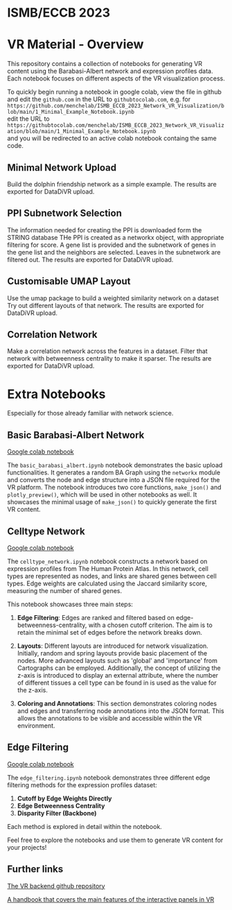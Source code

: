 # ISMB/ECCB 2023


# VR Material - Overview

This repository contains a collection of notebooks for generating VR content using the Barabasi-Albert network and expression profiles data. Each notebook focuses on different aspects of the VR visualization process.

To quickly begin running a notebook in google colab, view the file in github and edit the `github.com` in the URL to `githubtocolab.com`, e.g. for  `https://github.com/menchelab/ISMB_ECCB_2023_Network_VR_Visualization/blob/main/1_Minimal_Example_Notebook.ipynb`  
edit the URL to  
`https://githubtocolab.com/menchelab/ISMB_ECCB_2023_Network_VR_Visualization/blob/main/1_Minimal_Example_Notebook.ipynb`  
and you will be redirected to an active colab notebook containg the same code.

## Minimal Network Upload 
Build the dolphin friendship network as a simple example.
The results are exported for DataDiVR upload.

## PPI Subnetwork Selection 
The information needed for creating the PPI is downloaded form the STRING database
THe PPI is created as a networkx object, with appropriate filtering for score.
A gene list is provided and the subnetwork of genes in the gene  list and the neighbors are selected.
Leaves in the subnetwork are filtered out.
The results are exported for DataDiVR upload.

## Customisable UMAP Layout
Use the umap package to build a weighted similarity network on a dataset
Try out different layouts of that network.
The results are exported for DataDiVR upload.

## Correlation Network
Make a correlation network across the features in a dataset.
Filter that network with betweenness centrality to make it sparser.
The results are exported for DataDiVR upload.

# Extra Notebooks

Especially for those already familiar with network science.

## Basic Barabasi-Albert Network

[Google colab notebook](https://drive.google.com/file/d/1D0ZJWeCBZnKMDbemrFh4j1_xMa0vzjxf/view?usp=sharing)

The `basic_barabasi_albert.ipynb` notebook demonstrates the basic upload functionalities. It generates a random BA Graph using the `networkx` module and converts the node and edge structure into a JSON file required for the VR platform. The notebook introduces two core functions, `make_json()` and `plotly_preview()`, which will be used in other notebooks as well. It showcases the minimal usage of `make_json()` to quickly generate the first VR content.

## Celltype Network

[Google colab notebook](https://drive.google.com/file/d/16ZEDlMoRDkPgqdZ8syhb05wAk8XwKgRI/view?usp=sharing)

The `celltype_network.ipynb` notebook constructs a network based on expression profiles from The Human Protein Atlas. In this network, cell types are represented as nodes, and links are shared genes between cell types. Edge weights are calculated using the Jaccard similarity score, measuring the number of shared genes.

This notebook showcases three main steps:

1. **Edge Filtering**: Edges are ranked and filtered based on edge-betweenness-centrality, with a chosen cutoff criterion. The aim is to retain the minimal set of edges before the network breaks down.

2. **Layouts**: Different layouts are introduced for network visualization. Initially, random and spring layouts provide basic placement of the nodes. More advanced layouts such as 'global' and 'importance' from Cartographs can be employed. Additionally, the concept of utilizing the z-axis is introduced to display an external attribute, where the number of different tissues a cell type can be found in is used as the value for the z-axis.

3. **Coloring and Annotations**: This section demonstrates coloring nodes and edges and transferring node annotations into the JSON format. This allows the annotations to be visible and accessible within the VR environment.

## Edge Filtering

[Google colab notebook](https://drive.google.com/file/d/1VJ-ikQcHgxb0b0RAj46BbDUIuirHZ6-v/view?usp=sharing)


The `edge_filtering.ipynb` notebook demonstrates three different edge filtering methods for the expression profiles dataset:

1. **Cutoff by Edge Weights Directly**
2. **Edge Betweenness Centrality**
3. **Disparity Filter (Backbone)**

Each method is explored in detail within the notebook.

Feel free to explore the notebooks and use them to generate VR content for your projects!



## Further links

[The VR backend github repository](https://github.com/menchelab/DataDiVR_WebApp)


[A handbook that covers the main features of the interactive panels in VR](https://docs.google.com/document/d/1L_ag88HSlDYvVnmJYiouArNd49CO7_sSKbpwvjgwquo/edit?usp=sharing)
